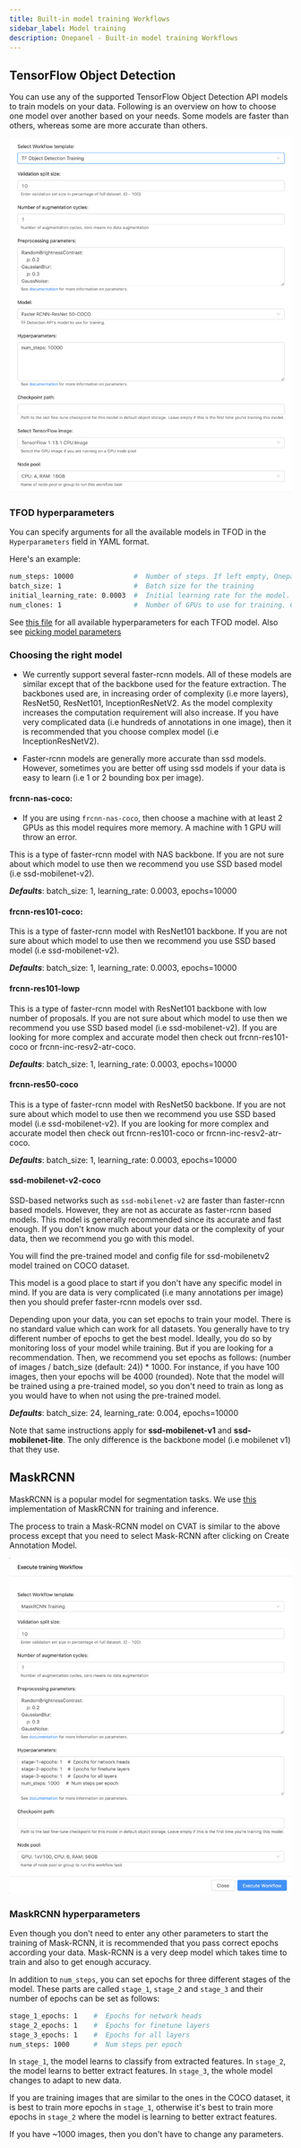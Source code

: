 ```yaml
---
title: Built-in model training Workflows
sidebar_label: Model training
description: Onepanel - Built-in model training Workflows
---
```


## TensorFlow Object Detection

You can use any of the supported TensorFlow Object Detection API models to train models on your data. Following is an overview on how to choose one model over another based on your needs. Some models are faster than others, whereas some are more accurate than others.

![](../../../static/img/built-in-models-160405.png)

### TFOD hyperparameters

You can specify arguments for all the available models in TFOD in the `Hyperparameters` field in YAML format.

Here's an example:

```bash
num_steps: 10000               #  Number of steps. If left empty, Onepanel will pick the recommended defaults for that model.
batch_size: 1                  #  Batch size for the training
initial_learning_rate: 0.0003  #  Initial learning rate for the model. We recommend you do not change this.
num_clones: 1                  #  Number of GPUs to use for training. Change to number of GPUs for your machine.
``` 

See [this file](https://github.com/onepanelio/templates/blob/release-v0.18.0/workflows/tf-object-detection-training/defaults.json) for all available hyperparameters for each TFOD model. Also see [picking model parameters](https://github.com/tensorflow/models/blob/master/research/object_detection/g3doc/configuring_jobs.md#picking-model-parameters)


### Choosing the right model

- We currently support several faster-rcnn models. All of these models are similar except that of the backbone used for the feature extraction. The backbones used are, in increasing order of complexity (i.e more layers), ResNet50, ResNet101, InceptionResNetV2. As the model complexity increases the computation requirement will also increase. If you have very complicated data (i.e hundreds of annotations in one image), then it is recommended that you choose complex model (i.e InceptionResNetV2).

- Faster-rcnn models are generally more accurate than ssd models. However, sometimes you are better off using ssd models if your data is easy to learn (i.e 1 or 2 bounding box per image).

#### frcnn-nas-coco:

- If you are using `frcnn-nas-coco`, then choose a machine with at least 2 GPUs as this model requires more memory. A machine with 1 GPU will throw an error.

This is a type of faster-rcnn model with NAS backbone. If you are not sure about which model to use then we recommend you use SSD based model (i.e ssd-mobilenet-v2).

***Defaults***: batch_size: 1, learning_rate: 0.0003, epochs=10000

#### frcnn-res101-coco: 

This is a type of faster-rcnn model with ResNet101 backbone. If you are not sure about which model to use then we recommend you use SSD based model (i.e ssd-mobilenet-v2). 

***Defaults***: batch_size: 1, learning_rate: 0.0003, epochs=10000

#### frcnn-res101-lowp

This is a type of faster-rcnn model with ResNet101 backbone with low number of proposals. If you are not sure about which model to use then we recommend you use SSD based model (i.e ssd-mobilenet-v2). If you are looking for more complex and accurate model then check out frcnn-res101-coco or frcnn-inc-resv2-atr-coco.

***Defaults***: batch_size: 1, learning_rate: 0.0003, epochs=10000

#### frcnn-res50-coco

This is a type of faster-rcnn model with ResNet50 backbone. If you are not sure about which model to use then we recommend you use SSD based model (i.e ssd-mobilenet-v2). If you are looking for more complex and accurate model then check out frcnn-res101-coco or frcnn-inc-resv2-atr-coco.

***Defaults***: batch_size: 1, learning_rate: 0.0003, epochs=10000

#### ssd-mobilenet-v2-coco

SSD-based networks such as `ssd-mobilenet-v2` are faster than faster-rcnn based models. However, they are not as accurate as faster-rcnn based models. This model is generally recommended since its accurate and fast enough. If you don't know much about your data or the complexity of your data, then we recommend you go with this model.

You will find the pre-trained model and config file for ssd-mobilenetv2 model trained on COCO dataset.

This model is a good place to start if you don't have any specific model in mind. If you are data is very complicated (i.e many annotations per image) then you should prefer faster-rcnn models over ssd.

Depending upon your data, you can set epochs to train your model. There is no standard value which can work for all datasets. You generally have to try different number of epochs to get the best model. Ideally, you do so by monitoring loss of your model while training. But if you are looking for a recommendation. Then, we recommend you set epochs as follows: (number of images / batch_size (default: 24)) * 1000. For instance, if you have 100 images, then your epochs will be 4000 (rounded). Note that the model will be trained using a pre-trained model, so you don't need to train as long as you would have to when not using the pre-trained model.

***Defaults***: batch_size: 24, learning_rate: 0.004, epochs=10000

Note that same instructions apply for **ssd-mobilenet-v1** and **ssd-mobilenet-lite**. The only difference is the backbone model (i.e mobilenet v1) that they use.

## MaskRCNN

MaskRCNN is a popular model for segmentation tasks. We use [this](https://github.com/matterport/Mask_RCNN) implementation of MaskRCNN for training and inference.

The process to train a Mask-RCNN model on CVAT is similar to the above process except that you need to select Mask-RCNN after clicking on Create Annotation Model.

![](../../../static/img/built-in-models-153544.png)

### MaskRCNN hyperparameters 

Even though you don't need to enter any other parameters to start the training of Mask-RCNN, it is recommended that you pass correct epochs according your data. Mask-RCNN is a very deep model which takes time to train and also to get enough accuracy.

In addition to `num_steps`, you can set epochs for three different stages of the model. These parts are called `stage_1`, `stage_2` and `stage_3` and their number of epochs can be set as follows:

```bash
stage_1_epochs: 1    #  Epochs for network heads
stage_2_epochs: 1    #  Epochs for finetune layers
stage_3_epochs: 1    #  Epochs for all layers
num_steps: 1000      #  Num steps per epoch
```

In `stage_1`, the model learns to classify from extracted features. In `stage_2`, the model learns to better extract features. In `stage_3`, the whole model changes to adapt to new data.

If you are training images that are similar to the ones in the COCO dataset, it is best to train more epochs in `stage_1`, otherwise it's best to train more epochs in `stage_2` where the model is learning to better extract features.

If you have ~1000 images, then you don't have to change any parameters.